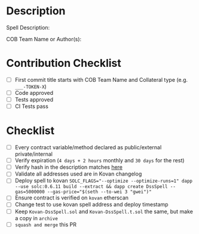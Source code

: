# Description

Spell Description:

COB Team Name or Author(s):

# Contribution Checklist

- [ ] First commit title starts with COB Team Name and Collateral type (e.g. `___-TOKEN-X`)
- [ ] Code approved
- [ ] Tests approved
- [ ] CI Tests pass

# Checklist

- [ ] Every contract variable/method declared as public/external private/internal
- [ ] Verify expiration (`4 days + 2 hours` monthly and `30 days` for the rest)
- [ ] Verify hash in the description matches [here](https://emn178.github.io/online-tools/keccak_256.html)
- [ ] Validate all addresses used are in Kovan changelog
- [ ] Deploy spell to kovan `SOLC_FLAGS="--optimize --optimize-runs=1" dapp --use solc:0.6.11 build --extract && dapp create DssSpell --gas=5000000 --gas-price="$(seth --to-wei 3 "gwei")"`
- [ ] Ensure contract is verified on `kovan` etherscan
- [ ] Change test to use kovan spell address and deploy timestamp
- [ ] Keep `Kovan-DssSpell.sol` and `Kovan-DssSpell.t.sol` the same, but make a copy in `archive`
- [ ] `squash and merge` this PR
